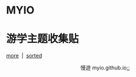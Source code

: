 # MYIO
# 游学主题收集贴
[more](https://myngy.github.io/)  |  [sorted](http://blog.sina.cn/dpool/blog/u/1417478535)<br />


                                                      慢遊 myio.github.io[::](https://github.com/myio/myio.github.io/edit/master/README.md)
